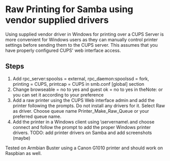# Raw Printing for Samba using vendor supplied drivers
Using supplied vendor driver in Windows for printing over a CUPS Server is more convenient for Windows users as they can manually control printer settings before sending them to the CUPS server. 
This assumes that you have properly configured CUPS' web interface access.

## Steps
1. Add rpc_server:spoolss = external, rpc_daemon:spoolssd = fork, printing = CUPS, printcap = CUPS in smb.conf [global] section
2. Change browseable = no to yes and guest ok = no to yes in theNote: or you can set it according to your preference
3. Add a raw printer using the CUPS Web interface admin and add the printer following the prompts. Do not install any drivers for it. Select Raw as driver. Choose queue name Printer_Make_Raw_Queue or your preferred queue name.
4. Add the printer in a Windows client using \\servername\ and choose connect and follow the prompt to add the proper Windows printer drivers. TODO: add printer drivers on Samba and add screenshots (maybe)

Tested on Armbian Buster using a Canon G1010 printer and should work on Raspbian as well.
